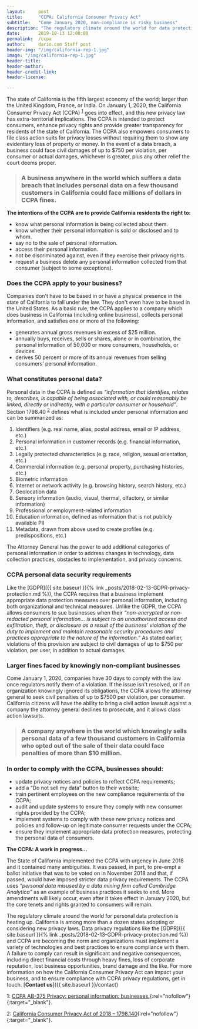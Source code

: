 ```yaml
---
layout:     post
title:      "CCPA: California Consumer Privacy Act"
subtitle:   "Come January 2020, non-compliance is risky business"
description: "The regulatory climate around the world for data protection is heating up. Data privacy regulations like the GDPR and CCPA are becoming the norm. Is your business ready?"
date:       2019-10-13 12:00:00
permalink:  /ccpa
author:     dario.com Staff post
header-img: "/img/california-rep-1.jpg"
image: "/img/california-rep-1.jpg"
header-title:
header-author:
header-credit-link:
header-license:

---
```


The state of California is the fifth largest economy of the world; larger than the United Kingdom, France, or India. On January 1, 2020, the California Consumer Privacy Act (CCPA) <sup>[1](#myfootnote1)</sup> goes into effect, and this new privacy law has extra-territorial implications. The CCPA is intended to protect consumers, enhance privacy rights and provide greater transparency for residents of the state of California. The CCPA also empowers consumers to file class action suits for privacy losses without requiring them to show any evidentiary loss of property or money. In the event of a data breach, a business could face civil damages of up to $750 per violation, per consumer or actual damages, whichever is greater, plus any other relief the court deems proper.

> ### A business anywhere in the world which suffers a data breach that includes personal data on a few thousand customers in California could face millions of dollars in CCPA fines. 


**The intentions of the CCPA are to provide California residents the right to:**

* know what personal information is being collected about them.
* know whether their personal information is sold or disclosed and to whom.
* say no to the sale of personal information.
* access their personal information.
* not be discriminated against, even if they exercise their privacy rights.
* request a business delete any personal information collected from that consumer (subject to some exceptions).

### Does the CCPA apply to your business?
Companies don't have to be based in or have a physical presence in the state of California to fall under the law. They don't even have to be based in the United States. As a basic rule, the CCPA applies to a company which does business in California (including online business), collects personal information, and satisfies one or more of the following:
* generates annual gross revenues in excess of $25 million.
* annually buys, receives, sells or shares, alone or in combination, the personal information of 50,000 or more consumers, households, or devices.
* derives 50 percent or more of its annual revenues from selling consumers’ personal information.

### What constitutes personal data?
Personal data in the CCPA is defined as *“information that identifies, relates to, describes, is capable of being associated with, or could reasonably be linked, directly or indirectly, with a particular consumer or household”*. Section 1798.40 <sup>[2](#myfootnote2)</sup> defines what is included under personal information and can be summarized as:
1.	Identifiers (e.g. real name, alias, postal address, email or IP address, etc.)
2.	Personal information in customer records (e.g. financial information, etc.)
3.	Legally protected characteristics (e.g. race, religion, sexual orientation, etc.)
4.	Commercial information (e.g. personal property, purchasing histories, etc.)
5.	Biometric information
6.	Internet or network activity (e.g. browsing history, search history, etc.)
7.	Geolocation data
8.	Sensory information (audio, visual, thermal, olfactory, or similar information)
9.	Professional or employment-related information
10.	Education information, defined as information that is not publicly available PII
11.	Metadata, drawn from above used to create profiles (e.g. predispositions, etc.)

The Attorney General has the power to add additional categories of personal information in order to address changes in technology, data collection practices, obstacles to implementation, and privacy concerns.

### CCPA personal data security requirements
Like the [GDPR]({{ site.baseurl }}{% link _posts/2018-02-13-GDPR-privacy-protection.md %}), the CCPA requires that a business implement appropriate data protection measures over personal information, including both organizational and technical measures. Unlike the GDPR, the CCPA allows consumers to sue businesses when their *“non-encrypted or non-redacted personal information… is subject to an unauthorized access and exfiltration, theft, or disclosure as a result of the business’ violation of the duty to implement and maintain reasonable security procedures and practices appropriate to the nature of the information.”* As stated earlier, violations of this provision are subject to civil damages of up to $750 per violation, per user, in addition to actual damages.

### Larger fines faced by knowingly non-compliant businesses
Come January 1, 2020, companies have 30 days to comply with the law once regulators notify them of a violation. If the issue isn't resolved, or if an organization knowingly ignored its obligations, the CCPA allows the attorney general to seek civil penalties of up to $7500 per violation, per consumer. California citizens will have the ability to bring a civil action lawsuit against a company  the attorney general declines to prosecute, and it allows class action lawsuits.

> ### A company anywhere in the world which knowingly sells personal data of a few thousand customers in California who opted out of the sale of their data could face penalties of more than $10 million.

### In order to comply with the CCPA, businesses should:
* update privacy notices and policies to reflect CCPA requirements;
* add a “Do not sell my data” button to their website;
* train pertinent employees on the new compliance requirements of the CCPA;
* audit and update systems to ensure they comply with new consumer rights provided by the CCPA;
* implement systems to comply with these new privacy notices and policies and follow-up on legitimate consumer requests under the CCPA;
* ensure they implement appropriate data protection measures, protecting the personal data of consumers.

**The CCPA: A work in progress…**

The State of California implemented the CCPA with urgency in June 2018 and it contained many ambiguities. It was passed, in part, to pre-empt a ballot initiative that was to be voted on in November 2018 and that, if passed, would have imposed stricter data privacy requirements. The CCPA uses *“personal data misused by a data mining firm called Cambridge Analytica”* as an example of business practices it seeks to end. More amendments will likely occur, even after it takes effect in January 2020, but the core tenets and rights granted to consumers will remain.

The regulatory climate around the world for personal data protection is heating up. California is among more than a dozen states adopting or considering new privacy laws. Data privacy regulations like the [GDPR]({{ site.baseurl }}{% link _posts/2018-02-13-GDPR-privacy-protection.md %}) and CCPA are becoming the norm and organizations must implement a variety of technologies and best practices to ensure compliance with them. A failure to comply can result in significant and negative consequences, including direct financial costs through heavy fines, loss of corporate reputation, lost business opportunities, brand damage and the like. For more information on how the California Consumer Privacy Act can impact your business, and to ensure compliance with CCPA privacy regulations, get in touch. [**Contact us**]({{ site.baseurl }}/contact)

<a name="myfootnote1">1</a>: [CCPA AB-375 Privacy: personal information: businesses.](https://leginfo.legislature.ca.gov/faces/billTextClient.xhtml?bill_id=201720180AB375){:rel="nofollow"}{:target="_blank"}.

<a name="myfootnote2">2</a>: [California Consumer Privacy Act of 2018 – 1798.140](https://leginfo.legislature.ca.gov/faces/codes_displaySection.xhtml?lawCode=CIV&sectionNum=1798.140.){:rel="nofollow"}{:target="_blank"}.

